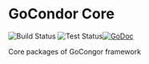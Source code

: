 # GoCondor Core 
![Build Status](https://github.com/gocondor/core/actions/workflows/build-master.yml/badge.svg) ![Test Status](https://github.com/gocondor/core/actions/workflows/test-master.yml/badge.svg)[![GoDoc](https://godoc.org/github.com/gocondor/core?status.svg)](https://godoc.org/github.com/gocondor/core)

Core packages of GoCongor framework
